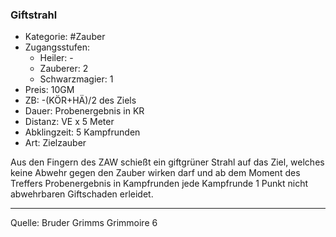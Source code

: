 ### Giftstrahl

- Kategorie: #Zauber
- Zugangsstufen:
  - Heiler: -
  - Zauberer: 2
  - Schwarzmagier: 1
- Preis: 10GM
- ZB: -(KÖR+HÄ)/2 des Ziels
- Dauer: Probenergebnis in KR
- Distanz: VE x 5 Meter
- Abklingzeit: 5 Kampfrunden
- Art: Zielzauber

Aus den Fingern des ZAW schießt ein giftgrüner Strahl auf das Ziel, welches keine Abwehr gegen den Zauber wirken darf und ab dem Moment des Treffers Probenergebnis in Kampfrunden jede Kampfrunde 1 Punkt nicht abwehrbaren Giftschaden erleidet.

---

Quelle: Bruder Grimms Grimmoire 6
